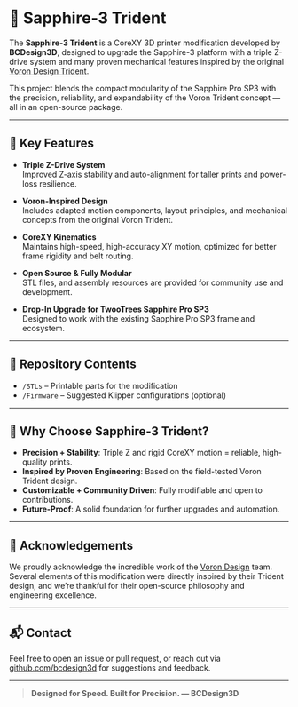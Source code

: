 # 💎 Sapphire‑3 Trident

The **Sapphire‑3 Trident** is a CoreXY 3D printer modification developed by **BCDesign3D**, designed to upgrade the Sapphire-3 platform with a triple Z-drive system and many proven mechanical features inspired by the original [Voron Design Trident](https://vorondesign.com/).

This project blends the compact modularity of the Sapphire Pro SP3 with the precision, reliability, and expandability of the Voron Trident concept — all in an open-source package.

---

## 🔧 Key Features

- **Triple Z-Drive System**  
  Improved Z-axis stability and auto-alignment for taller prints and power-loss resilience.

- **Voron-Inspired Design**  
  Includes adapted motion components, layout principles, and mechanical concepts from the original Voron Trident.

- **CoreXY Kinematics**  
  Maintains high-speed, high-accuracy XY motion, optimized for better frame rigidity and belt routing.

- **Open Source & Fully Modular**  
  STL files, and assembly resources are provided for community use and development.

- **Drop-In Upgrade for TwooTrees Sapphire Pro SP3**  
  Designed to work with the existing Sapphire Pro SP3 frame and ecosystem.

---

## 📂 Repository Contents
  
- `/STLs` – Printable parts for the modification   
- `/Firmware` – Suggested Klipper configurations (optional)

---

## 🚀 Why Choose Sapphire‑3 Trident?

- **Precision + Stability**: Triple Z and rigid CoreXY motion = reliable, high-quality prints.  
- **Inspired by Proven Engineering**: Based on the field-tested Voron Trident design.  
- **Customizable + Community Driven**: Fully modifiable and open to contributions.  
- **Future-Proof**: A solid foundation for further upgrades and automation.

---

## 📢 Acknowledgements

We proudly acknowledge the incredible work of the [Voron Design](https://vorondesign.com/) team. Several elements of this modification were directly inspired by their Trident design, and we’re thankful for their open-source philosophy and engineering excellence.

---

## 📬 Contact

Feel free to open an issue or pull request, or reach out via [github.com/bcdesign3d](https://github.com/bcdesign3d) for suggestions and feedback.

---

> **Designed for Speed. Built for Precision. — BCDesign3D**
